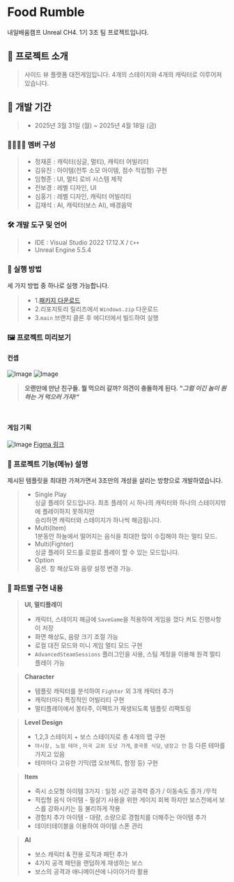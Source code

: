 ﻿
# Food Rumble
내일배움캠프 Unreal CH4. 1기 3조 팀 프로젝트입니다.

## 🍚 프로젝트 소개
> 사이드 뷰 플랫폼 대전게임입니다.
> 4개의 스테이지와 4개의 캐릭터로 이루어져 있습니다.

## 🚧 개발 기간
>+  2025년 3월 31일 (월) ~ 2025년 4월 18일 (금)

### 👨‍👩‍👧‍👦 멤버 구성
>+ 정재훈 : 캐릭터(싱글, 멀티), 캐릭터 어빌리티 
>+ 김유진 : 아이템(전투 소모 아이템, 점수 적립형) 구현
>+ 임형준 : UI, 멀티 로비 시스템 제작
>+ 전보경 : 레벨 디자인, UI
>+ 심홍기 : 레벨 디자인, 캐릭터 어빌리티
>+ 김재석 : AI, 캐릭터(보스 AI), 배경음악

### 🛠️ 개발 도구 및 언어
>+ IDE : Visual Studio 2022 17.12.X / `C++`
>+ Unreal Engine 5.5.4

### 🎵 실행 방법
세 가지 방법 중 하나로 실행 가능합니다.
>+ 1.[패키지 다운로드](https://www.notion.so/teamsparta/1-1af2dc3ef51480c59011cf6829a60136?pvs=4#1d92dc3ef51480bd94ffd16d212772dd)
>+ 2.리포지토리 릴리즈에서 `Windows.zip` 다운로드
>+ 3.`main` 브랜치 클론 후 에디터에서 빌드하여 실행

### 🖼️ 프로젝트 미리보기
#### 컨셉
![Image](https://github.com/user-attachments/assets/9e1c2f8d-6c97-4c86-90db-e204134d64d8)
![Image](https://github.com/user-attachments/assets/7d724520-1b13-4e07-8a8c-852e23689361)

>**오랜만에 만난 친구들. 뭘 먹으러 갈까? 의견이 충돌하게 된다.
>_"그럼 이긴 놈이 원하는 거 먹으러 가자!"_**

<br>

#### 게임 기획 
![Image](https://github.com/user-attachments/assets/3c112ec6-3394-498d-884e-2f628c76cd8f)
[Figma 링크](https://www.figma.com/board/nnVNw13aSiYnoqmZz1tnJn/Untitled?node-id=260-149&t=KaIXVCaD2ytLLOAf-0)

### 🧩 프로젝트 기능(메뉴) 설명
제시된 템플릿을 최대한 가져가면서 3조만의 개성을 살리는 방향으로 개발하였습니다.
>+ Single Play
<br>싱글 플레이 모드입니다. 최초 플레이 시 하나의 캐릭터와 하나의 스테이지밖에 플레이하지 못하지만
<br>승리하면 캐릭터와 스테이지가 하나씩 해금됩니다.
>+ Multi(Item)
<br>1분동안 하늘에서 떨어지는 음식을 최대한 많이 수집해야 하는 멀티 모드.
>+ Multi(Fighter)
<br>싱글 플레이 모드를 로컬로 플레이 할 수 있는 모드입니다.
>+ Option
<br>옵션. 창 해상도와 음량 설정 변경 가능.

### 📌 파트별 구현 내용
>**UI, 멀티플레이**
>+ 캐릭터, 스테이지 해금에 `SaveGame`을 적용하여 게임을 껐다 켜도 진행사항이 저장
>+ 화면 해상도, 음량 크기 조절 가능
>+ 로컬 대전 모드와 미니 게임 멀티 모드 구현
>+ `AdvancedSteamSessions` 플러그인을 사용, 스팀 계정을 이용해 원격 멀티 플레이 가능

>**Character**
>+ 템플릿 캐릭터를 분석하여 `Fighter` 외 3개 캐릭터 추가
>+ 캐릭터마다 특징적인 어빌리티 구현
>+ 멀티플레이에서 몽타주, 이펙트가 재생되도록 템플릿 리팩토링

>**Level Design**
>+ 1,2,3 스테이지 + 보스 스테이지로 총 4개의 맵 구현
>+ `야시장, 노점 테마` , `미국 교외 도넛 가게`, `중국풍 식당`, `냉장고 안` 등 다른 테마를 가지고 있음
>+ 테마마다 고유한 기믹(맵 오브젝트, 함정 등) 구현

>**Item**
>+ 즉시 소모형 아이템 3가지 : 일정 시간 공격력 증가 / 이동속도 증가 /무적 
>+ 적립형 음식 아이템 - 필살기 사용을 위한 게이지 회복 하지만 보스전에서 보스를 강화시키는 등 불리하게 작용
>+ 경험치 추가 아이템 - 대량, 소량으로 경험치를 더해주는 아이템 추가
>+ 데이터테이블을 이용하여 아이템 스폰 관리

>**AI**
>+ 보스 캐릭터 & 전용 로직과 패턴 추가
>+ 4가지 공격 패턴을 랜덤하게 재생하는 보스
>+ 보스의 공격과 애니메이션에 나이아가라 활용

